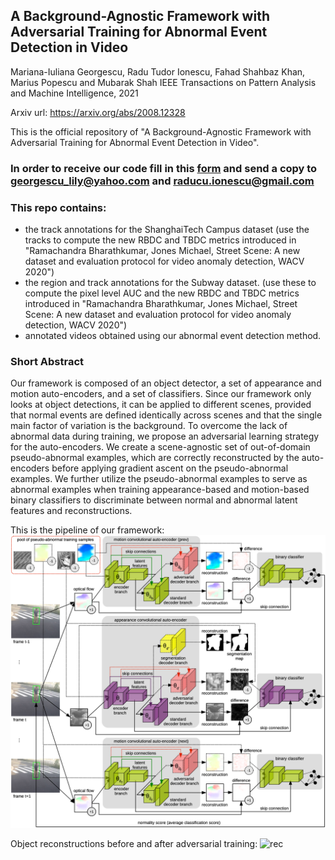 ## A Background-Agnostic Framework with Adversarial Training for Abnormal Event Detection in Video
Mariana-Iuliana Georgescu, Radu Tudor Ionescu, Fahad Shahbaz Khan, Marius Popescu and Mubarak Shah
IEEE Transactions on Pattern Analysis and Machine Intelligence, 2021

Arxiv url: https://arxiv.org/abs/2008.12328

This is the official repository of "A Background-Agnostic Framework with Adversarial Training for Abnormal Event Detection in Video".


### In order to receive our code fill in this [form](./SecurifAI-form-and-license-PAMI-2021.pdf) and send a copy to georgescu_lily@yahoo.com and raducu.ionescu@gmail.com

### This repo contains:
 - the track annotations for the ShanghaiTech Campus dataset (use the tracks to compute the new RBDC and TBDC metrics introduced in "Ramachandra Bharathkumar, Jones Michael, Street Scene: A new dataset and evaluation protocol for video anomaly detection, WACV 2020")
 - the region and track annotations for the Subway dataset. (use these to compute the pixel level AUC and the new RBDC and TBDC metrics introduced in "Ramachandra Bharathkumar, Jones Michael, Street Scene: A new dataset and evaluation protocol for video anomaly detection, WACV 2020")
 - annotated videos obtained using our abnormal event detection method. 

### Short Abstract 
Our framework is composed of an object detector, a set of appearance and motion auto-encoders, and a set of classifiers.
Since our framework only looks at object detections, it can be applied to different scenes, provided that normal 
events are defined identically across scenes and that the single main factor of variation is the background. 
To overcome the lack of abnormal data during training, we propose an adversarial learning strategy for the auto-encoders. 
We create a scene-agnostic set of out-of-domain pseudo-abnormal examples, which are correctly reconstructed 
by the auto-encoders before applying gradient ascent on the pseudo-abnormal examples. 
We further utilize the pseudo-abnormal examples to serve as abnormal examples when training appearance-based 
and motion-based binary classifiers to discriminate between normal and abnormal latent features and reconstructions.

This is the pipeline of our framework:
![pipeline](figs/Pipeline.png)

Object reconstructions before and after adversarial training:
![rec](figs/Prelim.png)


